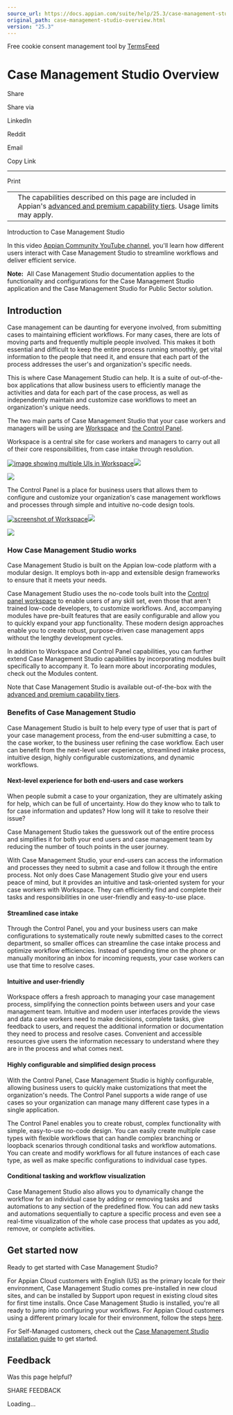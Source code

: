 ```yaml
---
source_url: https://docs.appian.com/suite/help/25.3/case-management-studio-overview.html
original_path: case-management-studio-overview.html
version: "25.3"
---
```


Free cookie consent management tool by [TermsFeed](https://www.termsfeed.com/)

# Case Management Studio Overview

Share

Share via

LinkedIn

Reddit

Email

Copy Link

* * *

Print

<table><tbody><tr><td><i class="fa fa-info-circle" aria-hidden="true"></i></td><td>The capabilities described on this page are included in Appian's <a href="/suite/help/25.3/Appian_Tiers.html">advanced and premium capability tiers</a>. Usage limits may apply.</td></tr></tbody></table>

Introduction to Case Management Studio

In this video [Appian Community YouTube channel](https://www.youtube.com/@AppianCommunity), you'll learn how different users interact with Case Management Studio to streamline workflows and deliver efficient service.

**Note:**  All Case Management Studio documentation applies to the functionality and configurations for the Case Management Studio application and the Case Management Studio for Public Sector solution.

## Introduction

Case management can be daunting for everyone involved, from submitting cases to maintaining efficient workflows. For many cases, there are lots of moving parts and frequently multiple people involved. This makes it both essential and difficult to keep the entire process running smoothly, get vital information to the people that need it, and ensure that each part of the process addresses the user's and organization's specific needs.

This is where Case Management Studio can help. It is a suite of out-of-the-box applications that allow business users to efficiently manage the activities and data for each part of the case process, as well as independently maintain and customize case workflows to meet an organization's unique needs.

The two main parts of Case Management Studio that your case workers and managers will be using are [Workspace](cms-workspace-overview.html) and [the Control Panel](configure-cms-control-panel.html).

Workspace is a central site for case workers and managers to carry out all of their core responsibilities, from case intake through resolution.

[![image showing multiple UIs in Workspace](images/cms-workspace-multi-UIs.png)![](/suite/help/25.3/images/rn/zoom_magnify_center.png)](#img958)

[![](images/cms-workspace-multi-UIs.png)](#_)

The Control Panel is a place for business users that allows them to configure and customize your organization's case management workflows and processes through simple and intuitive no-code design tools.

[![screenshot of Workspace](images/control-panel/cp-overview-ex.png)![](/suite/help/25.3/images/rn/zoom_magnify_center.png)](#img959)

[![](images/control-panel/cp-overview-ex.png)](#_)

### How Case Management Studio works

Case Management Studio is built on the Appian low-code platform with a modular design. It employs both in-app and extensible design frameworks to ensure that it meets your needs.

Case Management Studio uses the no-code tools built into the [Control panel workspace](control-panel.html) to enable users of any skill set, even those that aren't trained low-code developers, to customize workflows. And, accompanying modules have pre-built features that are easily configurable and allow you to quickly expand your app functionality. These modern design approaches enable you to create robust, purpose-driven case management apps without the lengthy development cycles.

In addition to Workspace and Control Panel capabilities, you can further extend Case Management Studio capabilities by incorporating modules built specifically to accompany it. To learn more about incorporating modules, check out the Modules content.

Note that Case Management Studio is available out-of-the-box with the [advanced and premium capability tiers](Appian_Tiers.html).

### Benefits of Case Management Studio

Case Management Studio is built to help every type of user that is part of your case management process, from the end-user submitting a case, to the case worker, to the business user refining the case workflow. Each user can benefit from the next-level user experience, streamlined intake process, intuitive design, highly configurable customizations, and dynamic workflows.

#### Next-level experience for both end-users and case workers

When people submit a case to your organization, they are ultimately asking for help, which can be full of uncertainty. How do they know who to talk to for case information and updates? How long will it take to resolve their issue?

Case Management Studio takes the guesswork out of the entire process and simplifies it for both your end users and case management team by reducing the number of touch points in the user journey.

With Case Management Studio, your end-users can access the information and processes they need to submit a case and follow it through the entire process. Not only does Case Management Studio give your end users peace of mind, but it provides an intuitive and task-oriented system for your case workers with Workspace. They can efficiently find and complete their tasks and responsibilities in one user-friendly and easy-to-use place.

#### Streamlined case intake

Through the Control Panel, you and your business users can make configurations to systematically route newly submitted cases to the correct department, so smaller offices can streamline the case intake process and optimize workflow efficiencies. Instead of spending time on the phone or manually monitoring an inbox for incoming requests, your case workers can use that time to resolve cases.

#### Intuitive and user-friendly

Workspace offers a fresh approach to managing your case management process, simplifying the connection points between users and your case management team. Intuitive and modern user interfaces provide the views and data case workers need to make decisions, complete tasks, give feedback to users, and request the additional information or documentation they need to process and resolve cases. Convenient and accessible resources give users the information necessary to understand where they are in the process and what comes next.

#### Highly configurable and simplified design process

With the Control Panel, Case Management Studio is highly configurable, allowing business users to quickly make customizations that meet the organization's needs. The Control Panel supports a wide range of use cases so your organization can manage many different case types in a single application.

The Control Panel enables you to create robust, complex functionality with simple, easy-to-use no-code design. You can easily create multiple case types with flexible workflows that can handle complex branching or loopback scenarios through conditional tasks and workflow automations. You can create and modify workflows for all future instances of each case type, as well as make specific configurations to individual case types.

#### Conditional tasking and workflow visualization

Case Management Studio also allows you to dynamically change the workflow for an individual case by adding or removing tasks and automations to any section of the predefined flow. You can add new tasks and automations sequentially to capture a specific process and even see a real-time visualization of the whole case process that updates as you add, remove, or complete activities.

## Get started now

Ready to get started with Case Management Studio?

For Appian Cloud customers with English (US) as the primary locale for their environment, Case Management Studio comes pre-installed in new cloud sites, and can be installed by Support upon request in existing cloud sites for first time installs. Once Case Management Studio is installed, you're all ready to jump into configuring your workflows. For Appian Cloud customers using a different primary locale for their environment, follow the steps [here](installing-cms.html).

For Self-Managed customers, check out the [Case Management Studio installation guide](installing-cms.html) to get started.

## Feedback

Was this page helpful?

SHARE FEEDBACK

Loading...